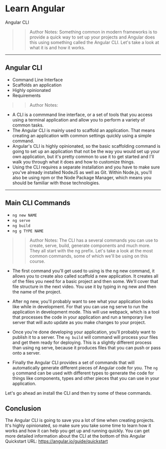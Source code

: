 <!-- .slide: data-state="title" -->
# Learn Angular
Angular CLI

> > Author Notes:
Something common in modern frameworks is to provide a quick way to set up your projects and Angular does this using something called the Angular CLI. Let's take a look  at what it is and how it works.

---

## Angular CLI

- Command Line Interface
- Scaffolds an application
- Highly opinionated
- Requirements

> > Author Notes:
- A CLI is a commmand line interface, or a set of tools that you access using a terminal application and allow you to perform a variety of common tasks.
- The Angular CLI is mainly used to scaffold an application. That means creating an application with common settings quickly using a simple command.
- Angular's CLI is highly opinionated, so the basic scaffolding command is going to set up an application that not be the way you would set up your own application, but it's pretty common to use it to get started and I'll walk you through what it does and how to customize things.
- Using the CLI requires a separate installation and you have to make sure you've already installed NodeJS as well as Git. Within Node.js, you'll also be using npm or the Node Package Manager, which means you should be familiar with those technologies.

---

## Main CLI Commands

- `ng new NAME`
- `ng serve`
- `ng build`
- `ng g TYPE NAME`

> > Author Notes:
The CLI has a several commands you can use to create, serve, build, generate components and much more. They all start with the ng prefix. Let's take a look at the most common commands, some of which we'll be using on this course.

- The first command you'll get used to using is the ng new command, it allows you to create also called scaffold a new application. It creates all of the files you need for a basic project and then some. We'll cover that file structure in the next video. You use it by typing in ng new and then the name of the project.

- After ng new, you'll probably want to see what your application looks like while in development. For that you can use ng serve to run the application in development mode. This will use webpack, which is a tool that processes the code in your application and run a temporary live server that will auto update as you make changes to your project.

- Once you're done developing your application, you'll probably want to publish it to a server. The `ng build` will command will process your files and get them ready for deploying. This is a slightly different process than using ng serve, because it produces files that you can push or pass onto a server.

- Finally  the Angular CLI provides a set of commands that will automatically generate different pieces of Angular code for you. The `ng g` command can be used with different types to generate the code for things like components, types and other pieces that you can use in your application.


Let's go ahead an install the CLI and then try some of these commands.


## Conclusion
The Angular CLI is going to save you a lot of time when creating projects. It's highly opinionated, so make sure you take some time to learn how it works and how it can help you get up and running quickly. You can get more detailed information about the CLI at the bottom of this Angular Quickstart URL: https://angular.io/guide/quickstart
